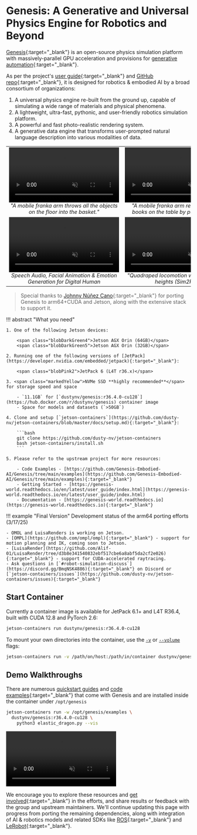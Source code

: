 # Genesis: A Generative and Universal Physics Engine for Robotics and Beyond

[Genesis](https://genesis-embodied-ai.github.io/){:target="_blank"} is an open-source physics simulation platform with massively-parallel GPU acceleration and provisions for [generative automation](https://robogen-ai.github.io/){:target="_blank"}. 

As per the project's [user guide](https://genesis-world.readthedocs.io/en/latest/user_guide/index.html){:target="_blank"} and [GitHub repo](https://github.com/Genesis-Embodied-AI/Genesis){:target="_blank"}, it is designed for robotics & embodied AI by a broad consortium of organizations:

1. A universal physics engine re-built from the ground up, capable of simulating a wide range of materials and physical phenomena.
2. A lightweight, ultra-fast, pythonic, and user-friendly robotics simulation platform.
3. A powerful and fast photo-realistic rendering system.
4. A generative data engine that transforms user-prompted natural language description into various modalities of data.

<table>
  <tr>
    <td style="text-align: center; max-width: 550px;">
      <a href="https://robogen-ai.github.io/" target="_blank">
        <video controls autoplay loop muted>
          <source src="https://genesis-embodied-ai.github.io/videos/manipulation/throw.mp4" type="video/mp4">
        </video>
      </a>
      <span style="font-size: 90%; font-style: italic;">"A mobile franka arm throws all the objects on the floor into the basket."</span>
    </td>
    <td style="text-align: center; max-width: 550px;">
      <a href="https://robogen-ai.github.io/" target="_blank">
        <video controls autoplay loop muted>
          <source src="https://genesis-embodied-ai.github.io/videos/manipulation/book.mp4" type="video/mp4">
        </video>
      </a>
      <span style="font-size: 90%; font-style: italic;">"A mobile franka arm re-organizes the books on the table by pushing them..."</span>
    </td>
  </tr>
  <tr>
    <td style="text-align: center; max-width: 550px;">
      <video controls autoplay loop muted>
        <source src="https://genesis-embodied-ai.github.io/videos/facial_single.mp4" type="video/mp4">
      </video>
      <span style="font-size: 90%; font-style: italic;">Speech Audio, Facial Animation & Emotion Generation for Digital Human</span>
    </td>
    <td style="text-align: center; max-width: 550px;">
      <video controls autoplay loop muted>
        <source src="https://genesis-embodied-ai.github.io/videos/locomotion/quadraped/traverse.mp4" type="video/mp4">
      </video>
      <span style="font-size: 90%; font-style: italic;">"Quadraped locomotion with various base heights (Sim2Real)"</span>
    </td>
  </tr>
</table>

> Special thanks to [Johnny Núñez Cano](https://www.linkedin.com/in/johnnycano/){:target="_blank"} for porting Genesis to arm64+CUDA and Jetson, along with the extensive stack to support it.   

!!! abstract "What you need"

    1. One of the following Jetson devices:

        <span class="blobDarkGreen4">Jetson AGX Orin (64GB)</span>
        <span class="blobDarkGreen5">Jetson AGX Orin (32GB)</span>

    2. Running one of the following versions of [JetPack](https://developer.nvidia.com/embedded/jetpack){:target="_blank"}:

        <span class="blobPink2">JetPack 6 (L4T r36.x)</span>

    3. <span class="markedYellow">NVMe SSD **highly recommended**</span> for storage speed and space

        - `11.1GB` for [`dustynv/genesis:r36.4.0-cu128`](https://hub.docker.com/r/dustynv/genesis) container image
        - Space for models and datasets (`>50GB`)
		 
    4. Clone and setup [`jetson-containers`](https://github.com/dusty-nv/jetson-containers/blob/master/docs/setup.md){:target="_blank"}:
    
		```bash
		git clone https://github.com/dusty-nv/jetson-containers
		bash jetson-containers/install.sh
		```  
		
	5. Please refer to the upstream project for more resources:
	 
	    - Code Examples - [https://github.com/Genesis-Embodied-AI/Genesis/tree/main/examples](https://github.com/Genesis-Embodied-AI/Genesis/tree/main/examples){:target="_blank"}
	    - Getting Started - [https://genesis-world.readthedocs.io/en/latest/user_guide/index.html](https://genesis-world.readthedocs.io/en/latest/user_guide/index.html)
	    - Documentation - [https://genesis-world.readthedocs.io](https://genesis-world.readthedocs.io){:target="_blank"}

!!! example "Final Version"
    Development status of the arm64 porting efforts (3/17/25)

    - OMOL and LuisaRenders is working on Jetson.
    - [OMPL](https://github.com/ompl/ompl){:target="_blank"} - support for motion planning and IK, coming soon to Jetson.
    - [LuisaRender](https://github.com/Alif-01/LuisaRender/tree/d3b8e341540832ebf517cbe6a8abf5da2cf2e026){:target="_blank"} - support for CUDA-accelerated raytracing.
    - Ask questions in [`#robot-simulation-discuss`](https://discord.gg/BmqNSK4886){:target="_blank"} on Discord or [`jetson-containers/issues`](https://github.com/dusty-nv/jetson-containers/issues){:target="_blank"}

## Start Container

Currently a container image is available for JetPack 6.1+ and L4T R36.4, built with CUDA 12.8 and PyTorch 2.6:

```bash
jetson-containers run dustynv/genesis:r36.4.0-cu128
```

To mount your own directories into the container, use the [
`-v`](https://docs.docker.com/engine/reference/commandline/run/#volume) or [
`--volume`](https://docs.docker.com/engine/reference/commandline/run/#volume) flags:

```bash
jetson-containers run -v /path/on/host:/path/in/container dustynv/genesis:r36.4.0-cu128
```

## Demo Walkthroughs

There are numerous [quickstart guides](https://genesis-world.readthedocs.io/en/latest/user_guide/index.html) and [code examples](https://github.com/Genesis-Embodied-AI/Genesis/tree/main/examples){:target="_blank"} that come with Genesis and are installed inside the container under `/opt/genesis`

```bash
jetson-containers run -w /opt/genesis/examples \
  dustynv/genesis:r36.4.0-cu128 \
    python3 elastic_dragon.py --vis
```

<video controls autoplay loop muted style="max-width: 75%">
    <source src="images/genesis_demo.mp4" type="video/mp4">
</video>

We encourage you to explore these resources and [get involved](https://discord.gg/BmqNSK4886){:target="_blank"} in the efforts, and share results or feedback with the group and upstream maintainers. We'll continue updating this page with progress from porting the remaining dependencies, along with integration of AI & robotics models and related SDKs like [ROS](ros.md){:target="_blank"} and [LeRobot](lerobot.md){:target="_blank"}.
